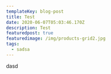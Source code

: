 ```yaml
---
templateKey: blog-post
title: Test
date: 2020-06-07T05:03:46.170Z
description: Test
featuredpost: true
featuredimage: /img/products-grid2.jpg
tags:
  - sadsa
---
```

dasd